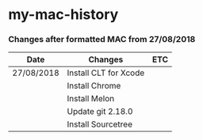 # my-mac-history
### Changes after formatted MAC from 27/08/2018

| Date        | Changes                  | ETC |
|-------------|--------------------------|-----|
| 27/08/2018  | Install CLT for Xcode    |     |
|             | Install Chrome           |     |
|             | Install Melon            |     |
|             | Update git 2.18.0        |     |
|             | Install Sourcetree       |     |

